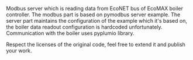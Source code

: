 Modbus server which is reading data from EcoNET bus of EcoMAX boiler controller.
The modbus part is based on pymodbus server example.
The server part maintains the configuration of the example which it's based on, the boiler data readout configuration is hardcoded unfortunately.
Communication with the boiler uses pyplumio library.

Respect the licenses of the original code, feel free to extend it and publish your work.

